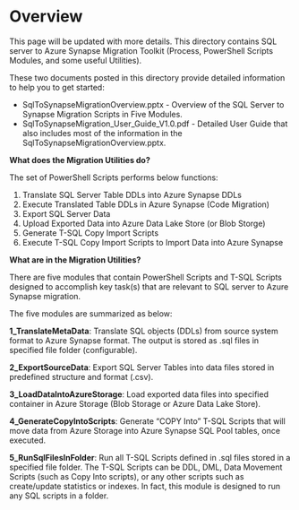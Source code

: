 # **Overview** 

This page will be updated with more details. This directory contains SQL server to Azure Synapse Migration Toolkit (Process, PowerShell Scripts Modules, and some useful Utilities).

These two documents posted in this directory provide detailed information to help you to get started:

- SqlToSynapseMigrationOverview.pptx - Overview of the SQL Server to Synapse Migration Scripts in Five Modules.
- SqlToSynapseMigration_User_Guide_V1.0.pdf - Detailed User Guide that also includes most of the information in the SqlToSynapseMigrationOverview.pptx.

**What does the Migration Utilities do?** 

The set of PowerShell Scripts performs below functions: 

1. Translate SQL Server Table DDLs into Azure Synapse DDLs
2. Execute Translated Table DDLs in Azure Synapse (Code Migration) 
3. Export SQL Server Data
4. Upload Exported Data into Azure Data Lake Store (or Blob Storge)
5. Generate T-SQL Copy Import Scripts 
6. Execute T-SQL Copy Import Scripts to Import Data into Azure Synapse 

**What are in the Migration Utilities?** 

There are five modules that contain PowerShell Scripts and T-SQL Scripts designed to accomplish key task(s) that are relevant to SQL server to Azure Synapse migration. 

The five modules are summarized as below:

**1_TranslateMetaData**: Translate SQL objects (DDLs) from source system format to Azure Synapse format. The output is stored as .sql files in specified file folder (configurable). 

**2_ExportSourceData**: Export SQL Server Tables into data files stored in predefined structure and format (.csv). 

**3_LoadDataIntoAzureStorage**: Load exported data files into specified container in Azure Storage (Blob Storage or Azure Data Lake Store).

**4_GenerateCopyIntoScripts**: Generate “COPY Into” T-SQL Scripts that will move data from Azure Storage into Azure Synapse SQL Pool tables, once executed.

**5_RunSqlFilesInFolder**: Run all T-SQL Scripts defined in .sql files stored in a specified file folder. The T-SQL Scripts can be DDL, DML, Data Movement Scripts (such as Copy Into scripts), or any other scripts such as create/update statistics or indexes. In fact, this module is designed to run any SQL scripts in a folder. 

